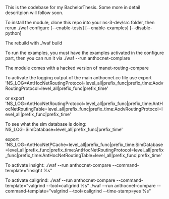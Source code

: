 This is the codebase for my BachelorThesis.
Some more in detail descritpion will follow soon.


To install the module, clone this repo into your ns-3-dev/src folder, then rerun 
./waf configure [--enable-tests] [--enable-examples] [--disable-python]

The rebuild with
./waf build

To run the examples, you must have the examples activated in the configure part, then you can run it via
./waf --run anthocnet-complare

The module comes with a hacked version of manet-routing-compare

To activate the logging output of the main anthocnet.cc file use
export 'NS_LOG=AntHocNetRoutingProtocol=level_all|prefix_func|prefix_time:AodvRoutingProtocol=level_all|prefix_func|prefix_time'

or
export 'NS_LOG=AntHocNetRoutingProtocol=level_all|prefix_func|prefix_time:AntHocNetRoutingTable=level_all|prefix_func|prefix_time:AodvRoutingProtocol=level_all|prefix_func|prefix_time'

To see what the sim database is doing:
NS_LOG=SimDatabase=level_all|prefix_func|prefix_time'

export 'NS_LOG=AntHocNetPCache=level_all|prefix_func|prefix_time:SimDatabase=level_all|prefix_func|prefix_time:AntHocNetRoutingProtocol=level_all|prefix_func|prefix_time:AntHocNetRoutingTable=level_all|prefix_func|prefix_time'

To activate insight:
./waf --run anthocnet-compare --command-template="insight %s"



To activate callgrind:
./waf --run anthocnet-compare --command-template="valgrind --tool=callgrind %s"
./waf --run anthocnet-compare --command-template="valgrind --tool=callgrind --time-stamp=yes %s"